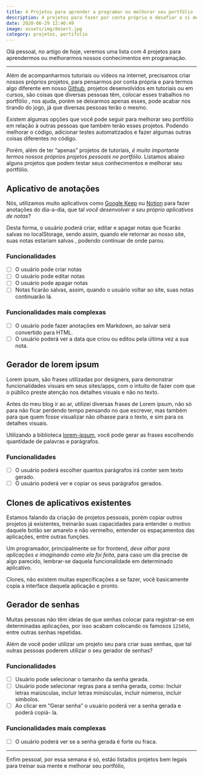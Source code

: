 ```yaml
---
title: 4 Projetos para aprender a programar ou melhorar seu portfólio
description: 4 projetos para fazer por conta própria e desafiar a si mesmo
date: 2020-06-29 12:46:49
image: assets/img/desert.jpg
category: projetos, portifolio
---
```

[1]: https://github.com/
[2]: https://keep.google.com
[3]: https://notion.so
[4]: https://developer.mozilla.org/en-US/docs/Web/API/Window/localStorage
[5]: https://www.npmjs.com/package/lorem-ipsum


Olá pessoal, no artigo de hoje, veremos uma lista com 4 projetos para aprendermos ou melhorarmos nossos conhecimentos em programação.

---

Além de acompanharmos tutoriais ou vídeos na internet, precisamos criar nossos próprios projetos, para pensarmos por conta própria e para termos algo diferente em nosso [Github][1], projetos desenvolvidos em tutoriais ou em cursos, são coisas que diversas pessoas têm, colocar esses trabalhos no portfólio , nos ajuda, porém se deixarmos apenas esses, pode acabar nos tirando do jogo, já que diversas pessoas terão o mesmo.

Existem algumas opções que você pode seguir para melhorar seu portfólio  em relação à outras pessoas que também terão esses projetos. Podendo melhorar o código, adicionar testes automatizados e fazer algumas outras coisas diferentes no código.

Porém, além de ter “apenas” projetos de tutoriais, _é muito importante termos nossos próprios projetos pessoais no portfólio_. Listamos abaixo  alguns projetos que podem testar seus conhecimentos e melhorar seu portfólio.

## Aplicativo de anotações

Nós, utilizamos muito aplicativos como [Google Keep][2] ou [Notion][3] para fazer anotações do dia-a-dia, que tal _você desenvolver o seu próprio aplicativos de notas_?

Desta forma, o usuário poderá criar, editar e apagar notas que ficarão salvas no localStorage, sendo assim, quando ele retornar ao nosso site, suas notas estariam salvas , podendo continuar de onde parou.

### Funcionalidades

- [ ] O usuário pode criar notas
- [ ] O usuário pode editar notas
- [ ] O usuário pode apagar notas
- [ ] Notas ficarão salvas, assim, quando o usuário voltar ao site, suas notas continuarão lá.

### Funcionalidades mais complexas

- [ ] O usuário pode fazer anotações em Markdown, ao salvar será convertido para HTML.
- [ ] O usuário poderá ver a data que criou ou editou pela última vez a sua nota.

## Gerador de lorem ipsum

Lorem ipsum, são frases utilizadas por designers, para demonstrar funcionalidades visuais em seus sites/apps, com o intuito de fazer com que o público preste atenção nos detalhes visuais e não no texto.

Antes do meu blog ir ao ar, utilizei diversas frases de Lorem ipsum, não só para não ficar perdendo tempo pensando no que escrever, mas também para que quem fosse visualizar não olhasse para o texto, e sim para os detalhes visuais. 

Utilizando a biblioteca [lorem-ipsum][5], você pode gerar as frases escolhendo quantidade de palavras e parágrafos.

### Funcionalidades

- [ ] O usuário poderá escolher quantos parágrafos irá conter  sem texto gerado.
- [ ] O usuário poderá ver e copiar os seus parágrafos gerados.

## Clones de aplicativos existentes

Estamos falando da criação de projetos pessoais, porém copiar outros projetos já existentes, treinarão suas capacidades para entender o motivo daquele botão ser amarelo e não vermelho, entender os espaçamentos das aplicações, entre outras funções.

Um programador, principalmente se for frontend, _deve olhar para aplicações e imaginando como ela foi feita_, para caso um dia precise de algo parecido, lembrar-se daquela funcionalidade em determinado aplicativo.

Clones, não existem muitas especificações a se fazer, você basicamente copia a interface daquela aplicação e pronto.

## Gerador de senhas

Muitas pessoas não têm ideias de que senhas colocar para registrar-se em determinadas aplicações, por isso acabam colocando os famosos `123456`, entre outras senhas repetidas.

Além de você poder utilizar um projeto seu para criar suas senhas, que tal outras pessoas poderem utilizar o seu gerador de senhas?

### Funcionalidades

- [ ] Usuário pode selecionar o tamanho da senha gerada.
- [ ] Usuário pode selecionar regras para a senha gerada, como: Incluir letras maiúsculas, incluir letras minúsculas, incluir números, incluir símbolos.
- [ ] Ao clicar em “Gerar senha” o usuário poderá ver a senha gerada e poderá copiá- la.

### Funcionalidades mais complexas

- [ ] O usuário poderá ver se a senha gerada é forte ou fraca.

---

Enfim pessoal, por essa semana é só, estão listados projetos bem legais para treinar sua mente e melhorar seu portfólio,
